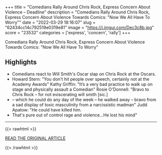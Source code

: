 +++
title = "Comedians Rally Around Chris Rock, Express Concern About Violence – Deadline"
description = "Comedians Rally Around Chris Rock, Express Concern About Violence Towards Comics: \"Now We All Have To Worry\""
date = "2022-03-29 18:16:07"
slug = "62434cc14c792519e0319e81"
image = "https://i.imgur.com/Dec3c8b.jpg"
score = "23532"
categories = ['express', 'concern', 'rally']
+++

Comedians Rally Around Chris Rock, Express Concern About Violence Towards Comics: \"Now We All Have To Worry\"

## Highlights

- Comedians react to Will Smith's Oscar slap on Chris Rock at the Oscars.
- Howard Stern: "You don't hit people over speech, certainly not at the Academy Awards" Kathy Griffin: "It’s a very bad practice to walk up on stage and physically assault a Comedian" Rosie O'Donnell: "Bravo to Chris Rock – for not eviscerating will smith [sic.]
- – which he could do any day of the week – he walked away – bravo from a sad display of toxic masculinity from a narcissistic madman" Judd Apatow: "He could have killed him.
- That's pure out of control rage and violence…He lost his mind"

---

{{< rawhtml >}}
  <p class="article-category">
    <a target="_blank" href="https://deadline.com/2022/03/comedians-defend-chris-rock-will-smith-slap-1234989485/">READ THE ORIGINAL ARTICLE</a>
  </p>
{{< /rawhtml >}}
